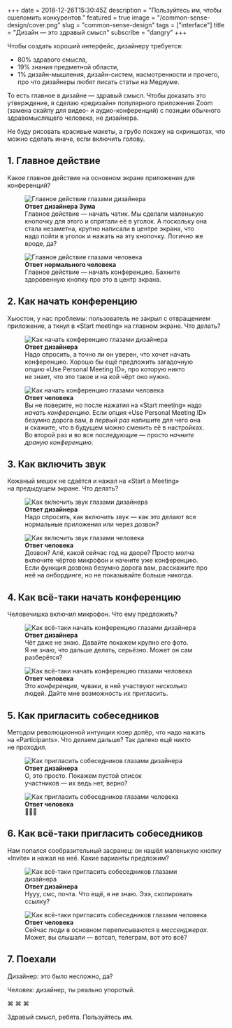 +++
date = 2018-12-26T15:30:45Z
description = "Пользуйтесь им, чтобы ошеломить конкурентов."
featured = true
image = "/common-sense-design/cover.png"
slug = "common-sense-design"
tags = ["interface"]
title = "Дизайн — это здравый смысл"
subscribe = "dangry"
+++

Чтобы создать хороший интерфейс, дизайнеру требуется:

- 80% здравого смысла,
- 19% знания предметной области,
- 1% дизайн-мышления, дизайн-систем, насмотренности и прочего, про что дизайнеры любят писать статьи на Медиуме.

То есть главное в дизайне — здравый смысл. Чтобы доказать это утверждение, я сделаю «редизайн» популярного приложения Zoom (замена скайпу для видео- и аудио-конференций) с позиции обычного здравомыслящего человека, не дизайнера.

Не буду рисовать красивые макеты, а грубо покажу на скриншотах, что можно сделать иначе, если включить голову.

## 1. Главное действие

Какое главное действие на основном экране приложения для конференций?

<div class="row">
<div class="col-xs-12 col-sm-6">
<figure>
  <img alt="Главное действие глазами дизайнера" src="01.png" class="img-bordered-thin">
  <figcaption><strong>Ответ дизайнера Зума</strong><br>Главное действие — начать чатик. Мы сделали маленькую кнопочку для этого и спрятали её в уголок. А поскольку она стала незаметна, крупно написали в центре экрана, что надо пойти в уголок и нажать на эту кнопочку. Логично же вроде, да?</figcaption>
</figure>
</div>
<div class="col-xs-12 col-sm-6">
<figure>
  <img alt="Главное действие глазами человека" src="01cs.png" class="img-bordered-thin">
  <figcaption><strong>Ответ нормального человека</strong><br>Главное действие — начать конференцию. Бахните здоровенную кнопку про это в центр экрана.</figcaption>
</figure>
</div>
</div>


## 2. Как начать конференцию

Хьюстон, у нас проблемы: пользователь не закрыл с отвращением приложение, а ткнул в «Start meeting» на главном экране. Что делать?

<div class="row">
<div class="col-xs-12 col-sm-6">
<figure>
  <img alt="Как начать конференцию глазами дизайнера" src="02.png" class="img-bordered-thin">
    <figcaption><strong>Ответ дизайнера</strong><br>Надо спросить, а точно ли он уверен, что хочет начать конференцию. Хорошо бы ещё предложить загадочную опцию «Use Personal Meeting ID», про которую никто не знает, что это такое и на кой чёрт оно нужно.</figcaption>
</figure>
</div>
<div class="col-xs-12 col-sm-6">
<figure>
  <img alt="Как начать конференцию глазами человека" src="02cs.png" class="img-bordered-thin">
  <figcaption><strong>Ответ человека</strong><br>Вы не поверите, но после нажатия на «Start meeting» надо <em>начать конференцию</em>. Если опция «Use Personal Meeting ID» безумно дорога вам, <em>в первый раз</em> напишите для чего она и скажите, что в будущем можно сменить её в настройках. Во второй раз и во все последующие — просто <em>начните драную конференцию</em>.</figcaption>
</figure>
</div>
</div>

## 3. Как включить звук

Кожаный мешок не сдаётся и нажал на «Start a Meeting» на предыдущем экране. Что делать?

<div class="row">
<div class="col-xs-12 col-sm-6">
<figure>
  <img alt="Как включить звук глазами дизайнера" src="03.png" class="img-bordered-thin">
    <figcaption><strong>Ответ дизайнера</strong><br>Надо спросить, как включить звук — как это делают все нормальные приложения или через дозвон?</figcaption>
</figure>
</div>
<div class="col-xs-12 col-sm-6">
<figure>
  <img alt="Как включить звук глазами человека" src="03cs.png" class="img-bordered-thin">
  <figcaption><strong>Ответ человека</strong><br>Дозвон? Алё, какой сейчас год на дворе? Просто молча включите чёртов микрофон и начните уже конференцию. Если функция дозвона безумно дорога вам, расскажите про неё на онбординге, но не показывайте больше никогда.</figcaption>
</figure>
</div>
</div>


## 4. Как всё-таки начать конференцию

Человечишка включил микрофон. Что ему предложить?

<div class="row">
<div class="col-xs-12 col-sm-6">
<figure>
  <img alt="Как всё-таки начать конференцию глазами дизайнера" src="04.png" class="img-bordered-thin">
    <figcaption><strong>Ответ дизайнера</strong><br>Чёт даже не знаю. Давайте покажем крупно его фото. Я не знаю, что дальше делать, серьёзно. Может он сам разберётся?</figcaption>
</figure>
</div>
<div class="col-xs-12 col-sm-6">
<figure>
  <img alt="Как всё-таки начать конференцию глазами человека" src="04cs.png" class="img-bordered-thin">
  <figcaption><strong>Ответ человека</strong><br>Это <em>конференция</em>, чуваки, в ней участвуют <em>несколько</em> людей. Дайте мне возможность их пригласить.</figcaption>
</figure>
</div>
</div>

## 5. Как пригласить собеседников

Методом революционной интуиции юзер допёр, что надо нажать на «Participants». Что делаем дальше? Так далеко ещё никто не проходил.

<div class="row">
<div class="col-xs-12 col-sm-6">
<figure>
  <img alt="Как пригласить собеседников глазами дизайнера" src="05.png" class="img-bordered-thin">
    <figcaption><strong>Ответ дизайнера</strong><br>О, это просто. Покажем пустой список участников — их ведь нет, верно?</figcaption>
</figure>
</div>
<div class="col-xs-12 col-sm-6">
<figure>
  <img alt="Как пригласить собеседников глазами человека" src="05cs.png" class="img-bordered-thin">
  <figcaption><strong>Ответ человека</strong><br>🤦🤦🤦</figcaption>
</figure>
</div>
</div>

## 6. Как всё-таки пригласить собеседников

Нам попался сообразительный засранец: он нашёл маленькую кнопку «Invite» и нажал на неё. Какие варианты предложим?

<div class="row">
<div class="col-xs-12 col-sm-6">
<figure>
  <img alt="Как всё-таки пригласить собеседников глазами дизайнера" src="06.png" class="img-bordered-thin">
    <figcaption><strong>Ответ дизайнера</strong><br>Нууу, смс, почта. Что ещё, я не знаю. Эээ, скопировать ссылку?</figcaption>
</figure>
</div>
<div class="col-xs-12 col-sm-6">
<figure>
  <img alt="Как всё-таки пригласить собеседников глазами человека" src="06cs.png" class="img-bordered-thin">
  <figcaption><strong>Ответ человека</strong><br>Сейчас люди в основном переписываются в <em>мессенджерах</em>. Может, вы слышали — вотсап, телеграм, вот это всё?</figcaption>
</figure>
</div>
</div>

## 7. Поехали

Дизайнер: это было несложно, да?

Человек: дизайнер, ты реально упоротый.

<p class="align-center">⌘&nbsp;⌘&nbsp;⌘</p>

Здравый смысл, ребята. Пользуйтесь им.
